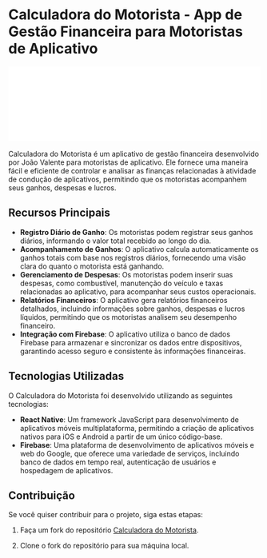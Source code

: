 # Calculadora do Motorista - App de Gestão Financeira para Motoristas de Aplicativo

![Logo do Projeto](/assets/img/logo-h.png)

Calculadora do Motorista é um aplicativo de gestão financeira desenvolvido por João Valente para motoristas de aplicativo. Ele fornece uma maneira fácil e eficiente de controlar e analisar as finanças relacionadas à atividade de condução de aplicativos, permitindo que os motoristas acompanhem seus ganhos, despesas e lucros.

## Recursos Principais

- **Registro Diário de Ganho**: Os motoristas podem registrar seus ganhos diários, informando o valor total recebido ao longo do dia.
- **Acompanhamento de Ganhos**: O aplicativo calcula automaticamente os ganhos totais com base nos registros diários, fornecendo uma visão clara do quanto o motorista está ganhando.
- **Gerenciamento de Despesas**: Os motoristas podem inserir suas despesas, como combustível, manutenção do veículo e taxas relacionadas ao aplicativo, para acompanhar seus custos operacionais.
- **Relatórios Financeiros**: O aplicativo gera relatórios financeiros detalhados, incluindo informações sobre ganhos, despesas e lucros líquidos, permitindo que os motoristas analisem seu desempenho financeiro.
- **Integração com Firebase**: O aplicativo utiliza o banco de dados Firebase para armazenar e sincronizar os dados entre dispositivos, garantindo acesso seguro e consistente às informações financeiras.

## Tecnologias Utilizadas

O Calculadora do Motorista foi desenvolvido utilizando as seguintes tecnologias:

- **React Native**: Um framework JavaScript para desenvolvimento de aplicativos móveis multiplataforma, permitindo a criação de aplicativos nativos para iOS e Android a partir de um único código-base.
- **Firebase**: Uma plataforma de desenvolvimento de aplicativos móveis e web do Google, que oferece uma variedade de serviços, incluindo banco de dados em tempo real, autenticação de usuários e hospedagem de aplicativos.

## Contribuição

Se você quiser contribuir para o projeto, siga estas etapas:

1. Faça um fork do repositório [Calculadora do Motorista](https://github.com/seu-usuario/calculadora-do-motorista).

2. Clone o fork do repositório para sua máquina local.